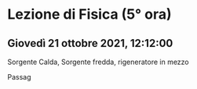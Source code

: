 # Lezione di Fisica (5° ora)
## Giovedì 21 ottobre 2021, 12:12:00


Sorgente Calda, Sorgente fredda, rigeneratore in mezzo

Passag



<!--stackedit_data:
eyJoaXN0b3J5IjpbLTEzNjI5NDQyMzksMTYxODk3MDc2MF19
-->